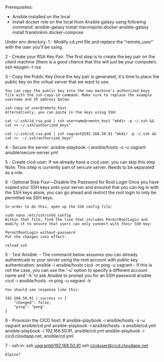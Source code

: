 Prerequisites:
- Ansible installed on the local
- Install docker role on the local from Ansible galaxy using following command:
	ansible-galaxy install marvinpinto.docker
	ansible-galaxy install franklinkim.docker-compose

Under env directory:
1 - Modify cd.yml file and replace the "remote_user" with the user you'll be using.

2 - Create your RSA Key Pair:
	The first step is to create the key pair on the client machine (there is a good chance that this will just be your computer):
		ssh-keygen -t rsa

3 - Copy the Public Key
	Once the key pair is generated, it's time to place the public key on the virtual server that we want to use.

	You can copy the public key into the new machine's authorized_keys file with the ssh-copy-id command. Make sure to replace the example username and IP address below.

	ssh-copy-id user@remote_host
	Alternatively, you can paste in the keys using SSH:

	cat ~/.ssh/id_rsa.pub | ssh username@remote_host "mkdir -p ~/.ssh && cat >> ~/.ssh/authorized_keys"

	cat ~/.ssh/id_rsa.pub | ssh vagrant@192.168.50.91 "mkdir -p ~/.ssh && cat >>  ~/.ssh/authorized_keys"

4 - Secure the server:
	ansible-playbook -i ansible/hosts -s -u vagrant ansible/secure-server.yml

5 - Create cicd-user:
	If we already have a cicd user, you can skip this step
	Note: This sitep is currently part of sercure server. Needs to be separated as a role.

6 - Optional Step Four—Disable the Password for Root Login
	Once you have copied your SSH keys unto your server and ensured that you can log in with the SSH keys alone, you can go ahead and restrict the root login to only be permitted via SSH keys.

	In order to do this, open up the SSH config file:

	sudo nano /etc/ssh/sshd_config
	Within that file, find the line that includes PermitRootLogin and modify it to ensure that users can only connect with their SSH key:

	PermitRootLogin without-password
	Put the changes into effect:

	reload ssh

5 - Test Ansible:
	- The command below assumes you can already authenticate to your server using the root account with public key authentication:
		ansible -i ansible/hosts cicd -m ping -u vagrant
	- If this is not the case, you can use the ‘-u’ option to specify a different account name and ‘-k’ to ask Ansible to prompt you for an SSH password
		ansible cicd -i ansible/hosts -m ping -u vagrant -k

	You should see response like this:

	192.168.50.91 | success >> {
	    "changed": false,
	    "ping": "pong"
	}

6 - Provision the CICD host:
	# ansible-playbook -i ansible/hosts -s -u vagrant ansible/cd.yml
	ansible-playbook -i ansible/hosts -s ansible/cd.yml
	ansible-playbook -i 192.168.50.91, ansible/cd.yml
	ansible-playbook -i cicd.cloudapp.net, ansible/cd.yml

7 - ssh in:
	ssh vagrant@192.168.50.91
	ssh cicduser@cicd.cloudapp.net

	Alpine?

